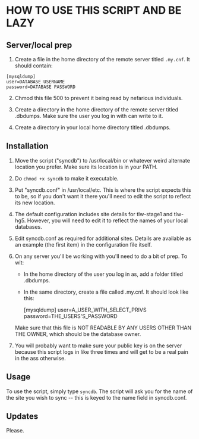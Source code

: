 # HOW TO USE THIS SCRIPT AND BE LAZY

## Server/local prep

1) Create a file in the home directory of the remote server titled `.my.cnf`. It should contain:

```
[mysqldump]
user=DATABASE USERNAME
password=DATABASE PASSWORD
```
2) Chmod this file 500 to prevent it being read by nefarious individuals.

3) Create a directory in the home directory of the remote server titled .dbdumps. Make sure the user
you log in with can write to it.

4) Create a directory in your local home directory titled .dbdumps.

## Installation

1) Move the script ("syncdb") to /usr/local/bin or whatever weird alternate location you prefer. Make 
sure its location is in your PATH. 

2) Do `chmod +x syncdb` to make it executable.

3) Put "syncdb.conf" in /usr/local/etc. This is where the script expects this to be, so if you don't
   want it there you'll need to edit the script to reflect its new location.
   
4) The default configuration includes site details for tlw-stage1 and tlw-hg5. However, you will
   need to edit it to reflect the names of your local databases.

5) Edit syncdb.conf as required for additional sites. Details are available as an example (the first 
   item) in the configuration file itself.

6) On any server you'll be working with you'll need to do a bit of prep. To wit:

   - In the home directory of the user you log in as, add a folder titled .dbdumps.
   - In the same directory, create a file called .my.cnf. It should look like this:

      [mysqldump]
      user=A_USER_WITH_SELECT_PRIVS
      password=THE_USERS'S_PASSWORD

   Make sure that this file is NOT READABLE BY ANY USERS OTHER THAN THE OWNER, which should be the 
   database owner.

7) You will probably want to make sure your public key is on the server because this script logs
   in like three times and will get to be a real pain in the ass otherwise.

## Usage

To use the script, simply type `syncdb`. The script will ask you for the name of the site you wish
to sync -- this is keyed to the name field in syncdb.conf.

## Updates

Please. 
